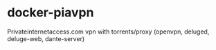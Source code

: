 docker-piavpn
=============

Privateinternetaccess.com vpn with torrents/proxy (openvpn, deluged, deluge-web, dante-server)
